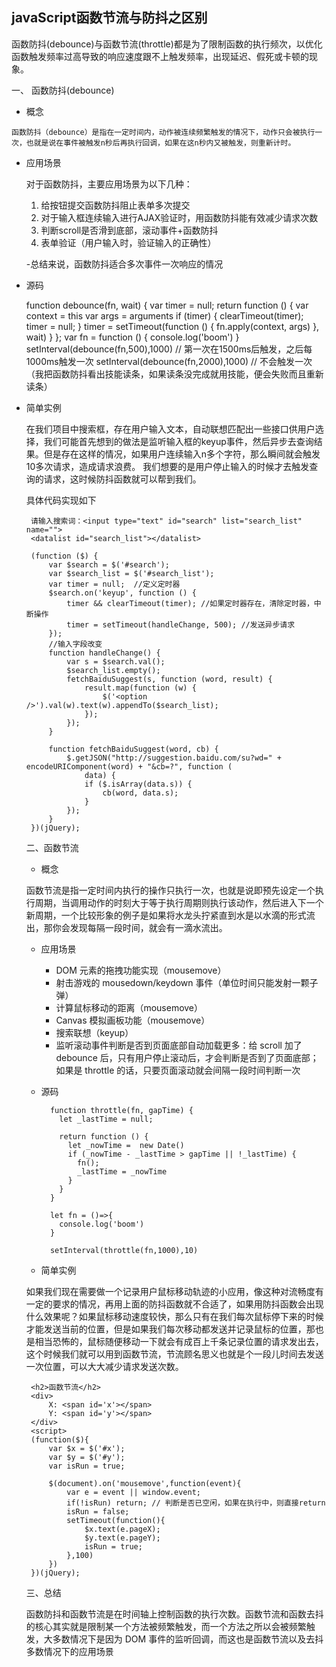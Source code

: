 ## javaScript函数节流与防抖之区别


函数防抖(debounce)与函数节流(throttle)都是为了限制函数的执行频次，以优化函数触发频率过高导致的响应速度跟不上触发频率，出现延迟、假死或卡顿的现象。

   一、 函数防抖(debounce)

   - 概念

    函数防抖（debounce）是指在一定时间内，动作被连续频繁触发的情况下，动作只会被执行一次，也就是说在事件被触发n秒后再执行回调，如果在这n秒内又被触发，则重新计时。
     
   - 应用场景
   
		对于函数防抖，主要应用场景为以下几种：

		1. 给按钮提交函数防抖阻止表单多次提交
		2. 对于输入框连续输入进行AJAX验证时，用函数防抖能有效减少请求次数
		3. 判断scroll是否滑到底部，滚动事件+函数防抖
		4. 表单验证（用户输入时，验证输入的正确性）

		-总结来说，函数防抖适合多次事件一次响应的情况


   - 源码
	
		function debounce(fn, wait) {
		  var timer = null;
		  return function () {
		      var context = this
		      var args = arguments
		      if (timer) {
		          clearTimeout(timer);
		          timer = null;
		      }
		      timer = setTimeout(function () {
		          fn.apply(context, args)
		      }, wait)
		  }
		};
		var fn = function () {
		  console.log('boom')
		}
		setInterval(debounce(fn,500),1000) // 第一次在1500ms后触发，之后每1000ms触发一次
		setInterval(debounce(fn,2000),1000) // 不会触发一次（我把函数防抖看出技能读条，如果读条没完成就用技能，便会失败而且重新读条）
   

 - 简单实例
	
	在我们项目中搜索框，存在用户输入文本，自动联想匹配出一些接口供用户选择，我们可能首先想到的做法是监听输入框的keyup事件，然后异步去查询结果。但是存在这样的情况，如果用户连续输入n多个字符，那么瞬间就会触发10多次请求，造成请求浪费。
	我们想要的是用户停止输入的时候才去触发查询的请求，这时候防抖函数就可以帮到我们。

	具体代码实现如下
	
		请输入搜索词：<input type="text" id="search" list="search_list" name="">
   		<datalist id="search_list"></datalist>
    
        (function ($) {
            var $search = $('#search');
            var $search_list = $('#search_list');
            var timer = null;  //定义定时器
            $search.on('keyup', function () {
                timer && clearTimeout(timer); //如果定时器存在，清除定时器，中断操作
                timer = setTimeout(handleChange, 500); //发送异步请求
            });
			//输入字段改变
            function handleChange() {
                var s = $search.val();
                $search_list.empty();
                fetchBaiduSuggest(s, function (word, result) {
                    result.map(function (w) {
                        $('<option />').val(w).text(w).appendTo($search_list);
                    });
                });
            }

            function fetchBaiduSuggest(word, cb) {
                $.getJSON("http://suggestion.baidu.com/su?wd=" + encodeURIComponent(word) + "&cb=?", function (
                    data) {
                    if ($.isArray(data.s)) {
                        cb(word, data.s);
                    }
                });
            }
        })(jQuery);
	

	二、函数节流
	
	- 概念
	
	函数节流是指一定时间内执行的操作只执行一次，也就是说即预先设定一个执行周期，当调用动作的时刻大于等于执行周期则执行该动作，然后进入下一个新周期，一个比较形象的例子是如果将水龙头拧紧直到水是以水滴的形式流出，那你会发现每隔一段时间，就会有一滴水流出。

	- 应用场景
	
		- DOM 元素的拖拽功能实现（mousemove）
		- 射击游戏的 mousedown/keydown 事件（单位时间只能发射一颗子弹）
		- 计算鼠标移动的距离（mousemove）
		- Canvas 模拟画板功能（mousemove）
		- 搜索联想（keyup）
		- 监听滚动事件判断是否到页面底部自动加载更多：给 scroll 加了 debounce 后，只有用户停止滚动后，才会判断是否到了页面底部；如果是 throttle 的话，只要页面滚动就会间隔一段时间判断一次
		

	- 源码
	
			function throttle(fn, gapTime) {
			  let _lastTime = null;
			
			  return function () {
			    let _nowTime =  new Date()
			    if (_nowTime - _lastTime > gapTime || !_lastTime) {
			      fn();
			      _lastTime = _nowTime
			    }
			  }
			}
			
			let fn = ()=>{
			  console.log('boom')
			}
			
			setInterval(throttle(fn,1000),10)


	- 简单实例
	
	如果我们现在需要做一个记录用户鼠标移动轨迹的小应用，像这种对流畅度有一定的要求的情况，再用上面的防抖函数就不合适了，如果用防抖函数会出现什么效果呢？如果鼠标移动速度较快，那么只有在我们每次鼠标停下来的时候才能发送当前的位置，但是如果我们每次移动都发送并记录鼠标的位置，那也是相当恐怖的，鼠标随便移动一下就会有成百上千条记录位置的请求发出去，这个时候我们就可以用到函数节流，节流顾名思义也就是个一段儿时间去发送一次位置，可以大大减少请求发送次数。

		<h2>函数节流</h2>
	    <div>
	        X: <span id='x'></span>
	        Y: <span id='y'></span>
	    </div>
	    <script>
	    (function($){
	        var $x = $('#x');
	        var $y = $('#y');
	        var isRun = true;
	
	        $(document).on('mousemove',function(event){
	            var e = event || window.event;
	            if(!isRun) return; // 判断是否已空闲，如果在执行中，则直接return
	            isRun = false;
	            setTimeout(function(){
	                $x.text(e.pageX);
	                $y.text(e.pageY);
	                isRun = true;
	            },100)
	        })
	    })(jQuery);

	
	三、总结

	函数防抖和函数节流是在时间轴上控制函数的执行次数。函数节流和函数去抖的核心其实就是限制某一个方法被频繁触发，而一个方法之所以会被频繁触发，大多数情况下是因为 DOM 事件的监听回调，而这也是函数节流以及去抖多数情况下的应用场景